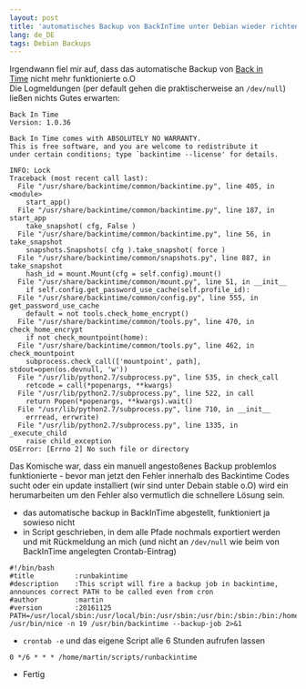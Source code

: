 ```yaml
---
layout: post
title: 'automatisches Backup von BackInTime unter Debian wieder richten'
lang: de_DE
tags: Debian Backups
---
```


Irgendwann fiel mir auf, dass das automatische Backup von [Back in Time](http://backintime.le-web.org/) nicht mehr funktionierte o.O   
Die Logmeldungen (per default gehen die praktischerweise an `/dev/null`) ließen nichts Gutes erwarten:

    Back In Time  
    Version: 1.0.36

    Back In Time comes with ABSOLUTELY NO WARRANTY.  
    This is free software, and you are welcome to redistribute it  
    under certain conditions; type `backintime --license' for details.

    INFO: Lock  
    Traceback (most recent call last):  
      File "/usr/share/backintime/common/backintime.py", line 405, in <module>
        start_app()
      File "/usr/share/backintime/common/backintime.py", line 187, in start_app
        take_snapshot( cfg, False )
      File "/usr/share/backintime/common/backintime.py", line 56, in take_snapshot
        snapshots.Snapshots( cfg ).take_snapshot( force )
      File "/usr/share/backintime/common/snapshots.py", line 887, in take_snapshot
        hash_id = mount.Mount(cfg = self.config).mount()
      File "/usr/share/backintime/common/mount.py", line 51, in __init__
        if self.config.get_password_use_cache(self.profile_id):
      File "/usr/share/backintime/common/config.py", line 555, in get_password_use_cache
        default = not tools.check_home_encrypt()
      File "/usr/share/backintime/common/tools.py", line 470, in check_home_encrypt
        if not check_mountpoint(home):
      File "/usr/share/backintime/common/tools.py", line 462, in check_mountpoint
        subprocess.check_call(['mountpoint', path], stdout=open(os.devnull, 'w'))
      File "/usr/lib/python2.7/subprocess.py", line 535, in check_call
        retcode = call(*popenargs, **kwargs)
      File "/usr/lib/python2.7/subprocess.py", line 522, in call
        return Popen(*popenargs, **kwargs).wait()
      File "/usr/lib/python2.7/subprocess.py", line 710, in __init__
        errread, errwrite)
      File "/usr/lib/python2.7/subprocess.py", line 1335, in _execute_child
        raise child_exception
    OSError: [Errno 2] No such file or directory  

Das Komische war, dass ein manuell angestoßenes Backup problemlos funktionierte - bevor man jetzt den Fehler innerhalb des Backintime Codes sucht oder ein update installiert (wir sind unter Debain stable o.O) wird ein herumarbeiten um den Fehler also vermutlich die schnellere Lösung sein.

 *   das automatische backup in BackInTime abgestellt, funktioniert ja sowieso nicht
 *   in Script geschrieben, in dem alle Pfade nochmals exportiert werden und mit Rückmeldung an mich (und nicht an `/dev/null` wie beim von BackInTime angelegten Crontab-Eintrag)
```
#!/bin/bash
#title          :runbakintime
#description    :This script will fire a backup job in backintime, announces correct PATH to be called even from cron
#author         :martin
#version        :20161125
PATH=/usr/local/sbin:/usr/local/bin:/usr/sbin:/usr/bin:/sbin:/bin:/home/martin/scripts  
/usr/bin/nice -n 19 /usr/bin/backintime --backup-job 2>&1
```
 *   `crontab -e` und das eigene Script alle 6 Stunden aufrufen lassen
```
0 */6 * * * /home/martin/scripts/runbackintime
```
 * Fertig

